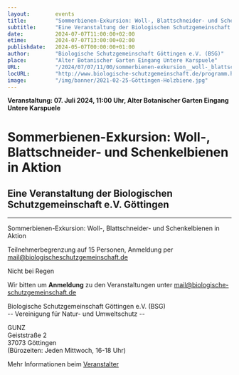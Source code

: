 ```yaml
---
layout:        events
title:         "Sommerbienen-Exkursion: Woll-, Blattschneider- und Schenkelbienen in Aktion"
subtitle:      "Eine Veranstaltung der Biologischen Schutzgemeinschaft e.V. Göttingen"
date:          2024-07-07T11:00:00+02:00
etime:         2024-07-07T13:00:00+02:00
publishdate:   2024-05-07T00:00:00+01:00
author:        "Biologische Schutzgemeinschaft Göttingen e.V. (BSG)"
place:         "Alter Botanischer Garten Eingang Untere Karspuele"
URL:           "/2024/07/07/11/00/sommerbienen-exkursion__woll-_blattschneider-_und_schenkelbienen_in_aktion"
locURL:        "http://www.biologische-schutzgemeinschaft.de/programm.html"
image:         "/img/banner/2021-02-25-Göttingen-Holzbiene.jpg"
---
```


**Veranstaltung: 07. Juli 2024, 11:00 Uhr, Alter Botanischer Garten Eingang Untere Karspuele**

Sommerbienen-Exkursion: Woll-, Blattschneider- und Schenkelbienen in Aktion
===========

Eine Veranstaltung der Biologischen Schutzgemeinschaft e.V. Göttingen
-----------

-------------

Sommerbienen-Exkursion: Woll-, Blattschneider- und Schenkelbienen in Aktion

Teilnehmerbegrenzung auf 15 Personen, Anmeldung per mail@biologischeschutzgemeinschaft.de

Nicht bei Regen


Wir bitten um **Anmeldung** zu den Veranstaltungen unter mail@biologische-schutzgemeinschaft.de

Biologische Schutzgemeinschaft Göttingen e.V. (BSG)  
-- Vereinigung für Natur- und Umweltschutz --  

GUNZ  
Geiststraße 2  
37073 Göttingen  
(Bürozeiten: Jeden Mittwoch, 16-18 Uhr)


Mehr Informationen beim [Veranstalter](http://www.biologische-schutzgemeinschaft.de/programm.html)
